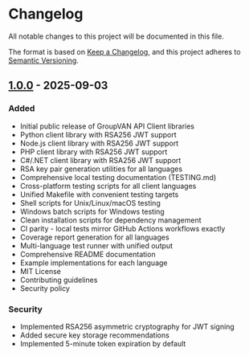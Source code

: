 # Changelog

All notable changes to this project will be documented in this file.

The format is based on [Keep a Changelog](https://keepachangelog.com/en/1.0.0/),
and this project adheres to [Semantic Versioning](https://semver.org/spec/v2.0.0.html).

## [1.0.0] - 2025-09-03

### Added
- Initial public release of GroupVAN API Client libraries
- Python client library with RSA256 JWT support
- Node.js client library with RSA256 JWT support
- PHP client library with RSA256 JWT support
- C#/.NET client library with RSA256 JWT support
- RSA key pair generation utilities for all languages
- Comprehensive local testing documentation (TESTING.md)
- Cross-platform testing scripts for all client languages
- Unified Makefile with convenient testing targets
- Shell scripts for Unix/Linux/macOS testing
- Windows batch scripts for Windows testing
- Clean installation scripts for dependency management
- CI parity - local tests mirror GitHub Actions workflows exactly
- Coverage report generation for all languages
- Multi-language test runner with unified output
- Comprehensive README documentation
- Example implementations for each language
- MIT License
- Contributing guidelines
- Security policy

### Security
- Implemented RSA256 asymmetric cryptography for JWT signing
- Added secure key storage recommendations
- Implemented 5-minute token expiration by default

[1.0.0]: https://github.com/federatedops/GroupVAN-SDK/releases/tag/v1.0.0